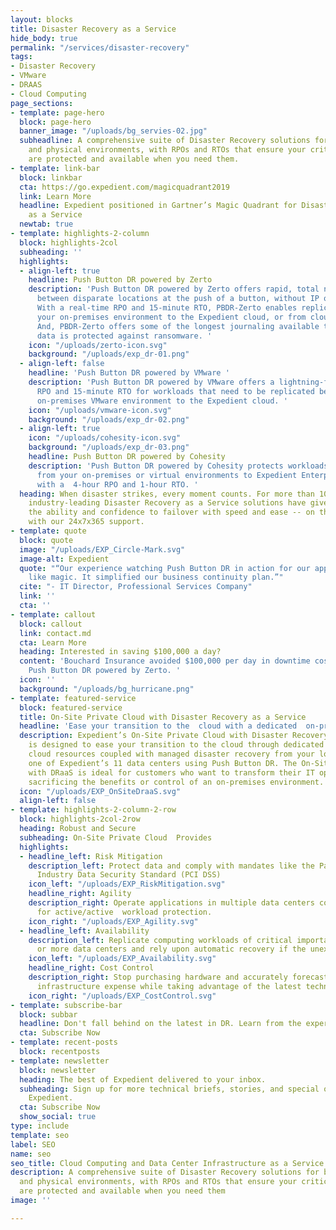 ```yaml
---
layout: blocks
title: Disaster Recovery as a Service
hide_body: true
permalink: "/services/disaster-recovery"
tags:
- Disaster Recovery
- VMware
- DRAAS
- Cloud Computing
page_sections:
- template: page-hero
  block: page-hero
  banner_image: "/uploads/bg_servies-02.jpg"
  subheadline: A comprehensive suite of Disaster Recovery solutions for both virtual
    and physical environments, with RPOs and RTOs that ensure your critical applications
    are protected and available when you need them.
- template: link-bar
  block: linkbar
  cta: https://go.expedient.com/magicquadrant2019
  link: Learn More
  headline: Expedient positioned in Gartner’s Magic Quadrant for Disaster Recovery
    as a Service
  newtab: true
- template: highlights-2-column
  block: highlights-2col
  subheading: ''
  highlights:
  - align-left: true
    headline: Push Button DR powered by Zerto
    description: 'Push Button DR powered by Zerto offers rapid, total network failover
      between disparate locations at the push of a button, without IP or DNS changes.
      With a real-time RPO and 15-minute RTO, PBDR-Zerto enables replication from
      your on-premises environment to the Expedient cloud, or from cloud to cloud.
      And, PBDR-Zerto offers some of the longest journaling available to ensure your
      data is protected against ransomware. '
    icon: "/uploads/zerto-icon.svg"
    background: "/uploads/exp_dr-01.png"
  - align-left: false
    headline: 'Push Button DR powered by VMware '
    description: 'Push Button DR powered by VMware offers a lightning-fast 5-minute
      RPO and 15-minute RTO for workloads that need to be replicated between your
      on-premises VMware environment to the Expedient cloud. '
    icon: "/uploads/vmware-icon.svg"
    background: "/uploads/exp_dr-02.png"
  - align-left: true
    icon: "/uploads/cohesity-icon.svg"
    background: "/uploads/exp_dr-03.png"
    headline: Push Button DR powered by Cohesity
    description: 'Push Button DR powered by Cohesity protects workloads with replication
      from your on-premises or virtual environments to Expedient Enterprise Cloud,
      with a  4-hour RPO and 1-hour RTO. '
  heading: When disaster strikes, every moment counts. For more than 10 years, Expedient's
    industry-leading Disaster Recovery as a Service solutions have given our customers
    the ability and confidence to failover with speed and ease -- on their own, or
    with our 24x7x365 support.
- template: quote
  block: quote
  image: "/uploads/EXP_Circle-Mark.svg"
  image-alt: Expedient
  quote: "“Our experience watching Push Button DR in action for our applications was
    like magic. It simplified our business continuity plan.”"
  cite: "- IT Director, Professional Services Company"
  link: ''
  cta: ''
- template: callout
  block: callout
  link: contact.md
  cta: Learn More
  heading: Interested in saving $100,000 a day?
  content: 'Bouchard Insurance avoided $100,000 per day in downtime costs with Expedient’s
    Push Button DR powered by Zerto. '
  icon: ''
  background: "/uploads/bg_hurricane.png"
- template: featured-service
  block: featured-service
  title: On-Site Private Cloud with Disaster Recovery as a Service
  headline: 'Ease your transition to the  cloud with a dedicated  on-premises cloud. '
  description: Expedient’s On-Site Private Cloud with Disaster Recovery as a Service
    is designed to ease your transition to the cloud through dedicated on-premises
    cloud resources coupled with managed disaster recovery from your location to any
    one of Expedient’s 11 data centers using Push Button DR. The On-Site Private Cloud
    with DRaaS is ideal for customers who want to transform their IT operations without
    sacrificing the benefits or control of an on-premises environment.
  icon: "/uploads/EXP_OnSiteDraaS.svg"
  align-left: false
- template: highlights-2-column-2-row
  block: highlights-2col-2row
  heading: Robust and Secure
  subheading: On-Site Private Cloud  Provides
  highlights:
  - headline_left: Risk Mitigation
    description_left: Protect data and comply with mandates like the Payment Card
      Industry Data Security Standard (PCI DSS)
    icon_left: "/uploads/EXP_RiskMitigation.svg"
    headline_right: Agility
    description_right: Operate applications in multiple data centers concurrently
      for active/active  workload protection.
    icon_right: "/uploads/EXP_Agility.svg"
  - headline_left: Availability
    description_left: Replicate computing workloads of critical importance in two
      or more data centers and rely upon automatic recovery if the unexpected happens.
    icon_left: "/uploads/EXP_Availability.svg"
    headline_right: Cost Control
    description_right: Stop purchasing hardware and accurately forecast monthly operational
      infrastructure expense while taking advantage of the latest technology.
    icon_right: "/uploads/EXP_CostControl.svg"
- template: subscribe-bar
  block: subbar
  headline: Don't fall behind on the latest in DR. Learn from the experts at Expedient.
  cta: Subscribe Now
- template: recent-posts
  block: recentposts
- template: newsletter
  block: newsletter
  heading: The best of Expedient delivered to your inbox.
  subheading: Sign up for more technical briefs, stories, and special offers from
    Expedient.
  cta: Subscribe Now
  show_social: true
type: include
template: seo
label: SEO
name: seo
seo_title: Cloud Computing and Data Center Infrastructure as a Service
description: A comprehensive suite of Disaster Recovery solutions for both virtual
  and physical environments, with RPOs and RTOs that ensure your critical applications
  are protected and available when you need them
image: ''

---
```

